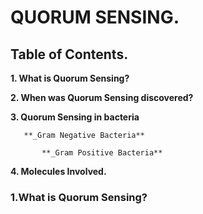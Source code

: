 # QUORUM SENSING.

## Table of Contents.

**1. What is Quorum Sensing?**

**2. When was Quorum Sensing discovered?**

**3. Quorum Sensing in bacteria**

       **_Gram Negative Bacteria**

           **_Gram Positive Bacteria**

**4. Molecules Involved.**


### 1.What is Quorum Sensing?

